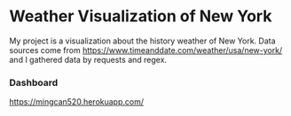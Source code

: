 # Weather Visualization  of New York

My project is a visualization about the history weather of New York. Data sources come from https://www.timeanddate.com/weather/usa/new-york/ and I gathered data by requests and regex.

### Dashboard

https://mingcan520.herokuapp.com/
